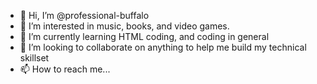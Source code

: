 - 👋 Hi, I’m @professional-buffalo
- 👀 I’m interested in music, books, and video games.
- 🌱 I’m currently learning HTML coding, and coding in general
- 💞️ I’m looking to collaborate on anything to help me build my technical skillset
- 📫 How to reach me...

<!---
professional-buffalo/professional-buffalo is a ✨ special ✨ repository because its `README.md` (this file) appears on your GitHub profile.
You can click the Preview link to take a look at your changes.
--->
